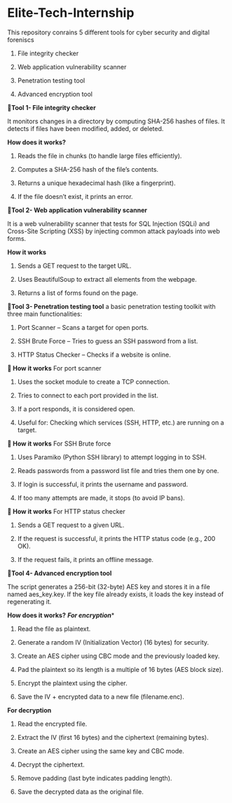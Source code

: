 # Elite-Tech-Internship


This repository conrains 5 different tools for cyber security and digital foreniscs 


1. File integrity checker 


2. Web application vulnerability scanner 


3. Penetration testing tool


4. Advanced encryption tool

📌**Tool 1- File integrity checker** 


It monitors changes in a directory by computing SHA-256 hashes of files. It detects if files have been modified, added, or deleted.


**How does it works?**


1. Reads the file in chunks (to handle large files efficiently).


2. Computes a SHA-256 hash of the file’s contents.


3. Returns a unique hexadecimal hash (like a fingerprint).


4. If the file doesn’t exist, it prints an error.


📌**Tool 2- Web application vulnerability scanner** 

It is a web vulnerability scanner that tests for SQL Injection (SQLi) and Cross-Site Scripting (XSS) by injecting common attack payloads into web forms. 


**How it works**
1. Sends a GET request to the target URL.


2. Uses BeautifulSoup to extract all elements from the webpage.


3. Returns a list of forms found on the page.


📌**Tool 3- Penetration testing tool**
a basic penetration testing toolkit with three main functionalities:

1. Port Scanner – Scans a target for open ports.


2. SSH Brute Force – Tries to guess an SSH password from a list.


3. HTTP Status Checker – Checks if a website is online.

**🔹 How it works** For port scanner


1. Uses the socket module to create a TCP connection.


2. Tries to connect to each port provided in the list.


3. If a port responds, it is considered open.


4. Useful for: Checking which services (SSH, HTTP, etc.) are running on a target.

**🔹 How it works** For SSH Brute force


1. Uses Paramiko (Python SSH library) to attempt logging in to SSH.


2. Reads passwords from a password list file and tries them one by one.


3. If login is successful, it prints the username and password.


4. If too many attempts are made, it stops (to avoid IP bans).

**🔹 How it works** For HTTP status checker


1. Sends a GET request to a given URL.


2. If the request is successful, it prints the HTTP status code (e.g., 200 OK).
 

3. If the request fails, it prints an offline message.


📌**Tool 4- Advanced encryption tool**


The script generates a 256-bit (32-byte) AES key and stores it in a file named aes_key.key.
If the key file already exists, it loads the key instead of regenerating it.

**How does it works?**
***For encryption****


1. Read the file as plaintext.


2. Generate a random IV (Initialization Vector) (16 bytes) for security.


3. Create an AES cipher using CBC mode and the previously loaded key.


4. Pad the plaintext so its length is a multiple of 16 bytes (AES block size).


5. Encrypt the plaintext using the cipher.


6. Save the IV + encrypted data to a new file (filename.enc).


**For decryption**


1. Read the encrypted file.


2. Extract the IV (first 16 bytes) and the ciphertext (remaining bytes).


3. Create an AES cipher using the same key and CBC mode.


4. Decrypt the ciphertext.


5. Remove padding (last byte indicates padding length).


6. Save the decrypted data as the original file.

